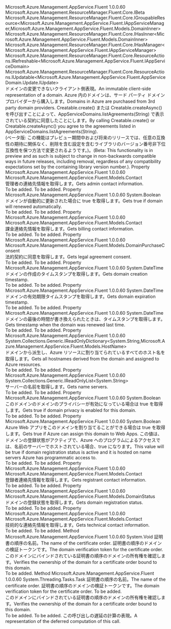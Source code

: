<Type Name="IAppServiceDomain" FullName="Microsoft.Azure.Management.AppService.Fluent.IAppServiceDomain">
  <TypeSignature Language="C#" Value="public interface IAppServiceDomain : Microsoft.Azure.Management.ResourceManager.Fluent.Core.IBeta, Microsoft.Azure.Management.ResourceManager.Fluent.Core.IGroupableResource&lt;Microsoft.Azure.Management.AppService.Fluent.IAppServiceManager,Microsoft.Azure.Management.AppService.Fluent.Models.DomainInner&gt;, Microsoft.Azure.Management.ResourceManager.Fluent.Core.IHasInner&lt;Microsoft.Azure.Management.AppService.Fluent.Models.DomainInner&gt;, Microsoft.Azure.Management.ResourceManager.Fluent.Core.IHasManager&lt;Microsoft.Azure.Management.AppService.Fluent.IAppServiceManager&gt;, Microsoft.Azure.Management.ResourceManager.Fluent.Core.ResourceActions.IRefreshable&lt;Microsoft.Azure.Management.AppService.Fluent.IAppServiceDomain&gt;, Microsoft.Azure.Management.ResourceManager.Fluent.Core.ResourceActions.IUpdatable&lt;Microsoft.Azure.Management.AppService.Fluent.AppServiceDomain.Update.IUpdate&gt;" />
  <TypeSignature Language="ILAsm" Value=".class public interface auto ansi abstract IAppServiceDomain implements class Microsoft.Azure.Management.ResourceManager.Fluent.Core.IBeta, class Microsoft.Azure.Management.ResourceManager.Fluent.Core.IGroupableResource`2&lt;class Microsoft.Azure.Management.AppService.Fluent.IAppServiceManager, class Microsoft.Azure.Management.AppService.Fluent.Models.DomainInner&gt;, class Microsoft.Azure.Management.ResourceManager.Fluent.Core.IHasId, class Microsoft.Azure.Management.ResourceManager.Fluent.Core.IHasInner`1&lt;class Microsoft.Azure.Management.AppService.Fluent.Models.DomainInner&gt;, class Microsoft.Azure.Management.ResourceManager.Fluent.Core.IHasManager`1&lt;class Microsoft.Azure.Management.AppService.Fluent.IAppServiceManager&gt;, class Microsoft.Azure.Management.ResourceManager.Fluent.Core.IHasName, class Microsoft.Azure.Management.ResourceManager.Fluent.Core.IHasResourceGroup, class Microsoft.Azure.Management.ResourceManager.Fluent.Core.IResource, class Microsoft.Azure.Management.ResourceManager.Fluent.Core.ResourceActions.IIndexable, class Microsoft.Azure.Management.ResourceManager.Fluent.Core.ResourceActions.IRefreshable`1&lt;class Microsoft.Azure.Management.AppService.Fluent.IAppServiceDomain&gt;, class Microsoft.Azure.Management.ResourceManager.Fluent.Core.ResourceActions.IUpdatable`1&lt;class Microsoft.Azure.Management.AppService.Fluent.AppServiceDomain.Update.IUpdate&gt;" />
  <TypeSignature Language="DocId" Value="T:Microsoft.Azure.Management.AppService.Fluent.IAppServiceDomain" />
  <TypeSignature Language="VB.NET" Value="Public Interface IAppServiceDomain&#xA;Implements IBeta, IGroupableResource(Of IAppServiceManager, DomainInner), IHasInner(Of DomainInner), IHasManager(Of IAppServiceManager), IRefreshable(Of IAppServiceDomain), IUpdatable(Of IUpdate)" />
  <TypeSignature Language="F#" Value="type IAppServiceDomain = interface&#xA;    interface IBeta&#xA;    interface IGroupableResource&lt;IAppServiceManager, DomainInner&gt;&#xA;    interface IResource&#xA;    interface IIndexable&#xA;    interface IHasId&#xA;    interface IHasName&#xA;    interface IHasResourceGroup&#xA;    interface IHasManager&lt;IAppServiceManager&gt;&#xA;    interface IHasInner&lt;DomainInner&gt;&#xA;    interface IRefreshable&lt;IAppServiceDomain&gt;&#xA;    interface IUpdatable&lt;IUpdate&gt;" />
  <AssemblyInfo>
    <AssemblyName>Microsoft.Azure.Management.AppService.Fluent</AssemblyName>
    <AssemblyVersion>1.0.0.60</AssemblyVersion>
  </AssemblyInfo>
  <Interfaces>
    <Interface>
      <InterfaceName>Microsoft.Azure.Management.ResourceManager.Fluent.Core.IBeta</InterfaceName>
    </Interface>
    <Interface>
      <InterfaceName>Microsoft.Azure.Management.ResourceManager.Fluent.Core.IGroupableResource&lt;Microsoft.Azure.Management.AppService.Fluent.IAppServiceManager,Microsoft.Azure.Management.AppService.Fluent.Models.DomainInner&gt;</InterfaceName>
    </Interface>
    <Interface>
      <InterfaceName>Microsoft.Azure.Management.ResourceManager.Fluent.Core.IHasInner&lt;Microsoft.Azure.Management.AppService.Fluent.Models.DomainInner&gt;</InterfaceName>
    </Interface>
    <Interface>
      <InterfaceName>Microsoft.Azure.Management.ResourceManager.Fluent.Core.IHasManager&lt;Microsoft.Azure.Management.AppService.Fluent.IAppServiceManager&gt;</InterfaceName>
    </Interface>
    <Interface>
      <InterfaceName>Microsoft.Azure.Management.ResourceManager.Fluent.Core.ResourceActions.IRefreshable&lt;Microsoft.Azure.Management.AppService.Fluent.IAppServiceDomain&gt;</InterfaceName>
    </Interface>
    <Interface>
      <InterfaceName>Microsoft.Azure.Management.ResourceManager.Fluent.Core.ResourceActions.IUpdatable&lt;Microsoft.Azure.Management.AppService.Fluent.AppServiceDomain.Update.IUpdate&gt;</InterfaceName>
    </Interface>
  </Interfaces>
  <Docs>
    <summary>
            <span data-ttu-id="52a5a-101">ドメインの変更できないクライアント側表現。</span><span class="sxs-lookup"><span data-stu-id="52a5a-101">An immutable client-side representation of a domain.</span></span>
            <span data-ttu-id="52a5a-102">Azure 内のドメインは、サード パーティ ドメイン プロバイダーから購入します。</span><span class="sxs-lookup"><span data-stu-id="52a5a-102">Domains in Azure are purchased from 3rd party domain providers.</span></span> <span data-ttu-id="52a5a-103">Creatable.create() または Creatable.createAsync() を呼び出すことによって、AppServiceDomains.listAgreements(String) で表示されている契約に同意したことにします。</span><span class="sxs-lookup"><span data-stu-id="52a5a-103">By calling Creatable.create() or  Creatable.createAsync() you agree to the agreements listed in  AppServiceDomains.listAgreements(String).</span></span>
            </summary>
    <remarks>
            <span data-ttu-id="52a5a-104">(ベータ版: この機能はプレビュー期間中および将来のリリースでは、任意の互換性の期待に関係なく、削除を含む設定を含むライブラリのバージョン番号非下位互換性を保つ方法で変更されるようです。)。</span><span class="sxs-lookup"><span data-stu-id="52a5a-104">(Beta: This functionality is in preview and as such is subject to change in non-backwards compatible ways in future releases, including removal, regardless of any compatibility expectations set by the containing library version number.).</span></span>
            </remarks>
  </Docs>
  <Members>
    <Member MemberName="AdminContact">
      <MemberSignature Language="C#" Value="public Microsoft.Azure.Management.AppService.Fluent.Models.Contact AdminContact { get; }" />
      <MemberSignature Language="ILAsm" Value=".property instance class Microsoft.Azure.Management.AppService.Fluent.Models.Contact AdminContact" />
      <MemberSignature Language="DocId" Value="P:Microsoft.Azure.Management.AppService.Fluent.IAppServiceDomain.AdminContact" />
      <MemberSignature Language="VB.NET" Value="Public ReadOnly Property AdminContact As Contact" />
      <MemberSignature Language="F#" Value="member this.AdminContact : Microsoft.Azure.Management.AppService.Fluent.Models.Contact" Usage="Microsoft.Azure.Management.AppService.Fluent.IAppServiceDomain.AdminContact" />
      <MemberType>Property</MemberType>
      <AssemblyInfo>
        <AssemblyName>Microsoft.Azure.Management.AppService.Fluent</AssemblyName>
        <AssemblyVersion>1.0.0.60</AssemblyVersion>
      </AssemblyInfo>
      <ReturnValue>
        <ReturnType>Microsoft.Azure.Management.AppService.Fluent.Models.Contact</ReturnType>
      </ReturnValue>
      <Docs>
        <summary>
            <span data-ttu-id="52a5a-105">管理者の連絡先情報を取得します。</span><span class="sxs-lookup"><span data-stu-id="52a5a-105">Gets admin contact information.</span></span>
            </summary>
        <value>To be added.</value>
        <remarks>To be added.</remarks>
      </Docs>
    </Member>
    <Member MemberName="AutoRenew">
      <MemberSignature Language="C#" Value="public bool AutoRenew { get; }" />
      <MemberSignature Language="ILAsm" Value=".property instance bool AutoRenew" />
      <MemberSignature Language="DocId" Value="P:Microsoft.Azure.Management.AppService.Fluent.IAppServiceDomain.AutoRenew" />
      <MemberSignature Language="VB.NET" Value="Public ReadOnly Property AutoRenew As Boolean" />
      <MemberSignature Language="F#" Value="member this.AutoRenew : bool" Usage="Microsoft.Azure.Management.AppService.Fluent.IAppServiceDomain.AutoRenew" />
      <MemberType>Property</MemberType>
      <AssemblyInfo>
        <AssemblyName>Microsoft.Azure.Management.AppService.Fluent</AssemblyName>
        <AssemblyVersion>1.0.0.60</AssemblyVersion>
      </AssemblyInfo>
      <ReturnValue>
        <ReturnType>System.Boolean</ReturnType>
      </ReturnValue>
      <Docs>
        <summary>
            <span data-ttu-id="52a5a-106">ドメインが自動的に更新された場合に true を取得します。</span><span class="sxs-lookup"><span data-stu-id="52a5a-106">Gets true if domain will renewed automatically.</span></span>
            </summary>
        <value>To be added.</value>
        <remarks>To be added.</remarks>
      </Docs>
    </Member>
    <Member MemberName="BillingContact">
      <MemberSignature Language="C#" Value="public Microsoft.Azure.Management.AppService.Fluent.Models.Contact BillingContact { get; }" />
      <MemberSignature Language="ILAsm" Value=".property instance class Microsoft.Azure.Management.AppService.Fluent.Models.Contact BillingContact" />
      <MemberSignature Language="DocId" Value="P:Microsoft.Azure.Management.AppService.Fluent.IAppServiceDomain.BillingContact" />
      <MemberSignature Language="VB.NET" Value="Public ReadOnly Property BillingContact As Contact" />
      <MemberSignature Language="F#" Value="member this.BillingContact : Microsoft.Azure.Management.AppService.Fluent.Models.Contact" Usage="Microsoft.Azure.Management.AppService.Fluent.IAppServiceDomain.BillingContact" />
      <MemberType>Property</MemberType>
      <AssemblyInfo>
        <AssemblyName>Microsoft.Azure.Management.AppService.Fluent</AssemblyName>
        <AssemblyVersion>1.0.0.60</AssemblyVersion>
      </AssemblyInfo>
      <ReturnValue>
        <ReturnType>Microsoft.Azure.Management.AppService.Fluent.Models.Contact</ReturnType>
      </ReturnValue>
      <Docs>
        <summary>
            <span data-ttu-id="52a5a-107">課金連絡先情報を取得します。</span><span class="sxs-lookup"><span data-stu-id="52a5a-107">Gets billing contact information.</span></span>
            </summary>
        <value>To be added.</value>
        <remarks>To be added.</remarks>
      </Docs>
    </Member>
    <Member MemberName="Consent">
      <MemberSignature Language="C#" Value="public Microsoft.Azure.Management.AppService.Fluent.Models.DomainPurchaseConsent Consent { get; }" />
      <MemberSignature Language="ILAsm" Value=".property instance class Microsoft.Azure.Management.AppService.Fluent.Models.DomainPurchaseConsent Consent" />
      <MemberSignature Language="DocId" Value="P:Microsoft.Azure.Management.AppService.Fluent.IAppServiceDomain.Consent" />
      <MemberSignature Language="VB.NET" Value="Public ReadOnly Property Consent As DomainPurchaseConsent" />
      <MemberSignature Language="F#" Value="member this.Consent : Microsoft.Azure.Management.AppService.Fluent.Models.DomainPurchaseConsent" Usage="Microsoft.Azure.Management.AppService.Fluent.IAppServiceDomain.Consent" />
      <MemberType>Property</MemberType>
      <AssemblyInfo>
        <AssemblyName>Microsoft.Azure.Management.AppService.Fluent</AssemblyName>
        <AssemblyVersion>1.0.0.60</AssemblyVersion>
      </AssemblyInfo>
      <ReturnValue>
        <ReturnType>Microsoft.Azure.Management.AppService.Fluent.Models.DomainPurchaseConsent</ReturnType>
      </ReturnValue>
      <Docs>
        <summary>
            <span data-ttu-id="52a5a-108">法的契約に同意を取得します。</span><span class="sxs-lookup"><span data-stu-id="52a5a-108">Gets legal agreement consent.</span></span>
            </summary>
        <value>To be added.</value>
        <remarks>To be added.</remarks>
      </Docs>
    </Member>
    <Member MemberName="CreatedTime">
      <MemberSignature Language="C#" Value="public DateTime CreatedTime { get; }" />
      <MemberSignature Language="ILAsm" Value=".property instance valuetype System.DateTime CreatedTime" />
      <MemberSignature Language="DocId" Value="P:Microsoft.Azure.Management.AppService.Fluent.IAppServiceDomain.CreatedTime" />
      <MemberSignature Language="VB.NET" Value="Public ReadOnly Property CreatedTime As DateTime" />
      <MemberSignature Language="F#" Value="member this.CreatedTime : DateTime" Usage="Microsoft.Azure.Management.AppService.Fluent.IAppServiceDomain.CreatedTime" />
      <MemberType>Property</MemberType>
      <AssemblyInfo>
        <AssemblyName>Microsoft.Azure.Management.AppService.Fluent</AssemblyName>
        <AssemblyVersion>1.0.0.60</AssemblyVersion>
      </AssemblyInfo>
      <ReturnValue>
        <ReturnType>System.DateTime</ReturnType>
      </ReturnValue>
      <Docs>
        <summary>
            <span data-ttu-id="52a5a-109">ドメインの作成のタイムスタンプを取得します。</span><span class="sxs-lookup"><span data-stu-id="52a5a-109">Gets domain creation timestamp.</span></span>
            </summary>
        <value>To be added.</value>
        <remarks>To be added.</remarks>
      </Docs>
    </Member>
    <Member MemberName="ExpirationTime">
      <MemberSignature Language="C#" Value="public DateTime ExpirationTime { get; }" />
      <MemberSignature Language="ILAsm" Value=".property instance valuetype System.DateTime ExpirationTime" />
      <MemberSignature Language="DocId" Value="P:Microsoft.Azure.Management.AppService.Fluent.IAppServiceDomain.ExpirationTime" />
      <MemberSignature Language="VB.NET" Value="Public ReadOnly Property ExpirationTime As DateTime" />
      <MemberSignature Language="F#" Value="member this.ExpirationTime : DateTime" Usage="Microsoft.Azure.Management.AppService.Fluent.IAppServiceDomain.ExpirationTime" />
      <MemberType>Property</MemberType>
      <AssemblyInfo>
        <AssemblyName>Microsoft.Azure.Management.AppService.Fluent</AssemblyName>
        <AssemblyVersion>1.0.0.60</AssemblyVersion>
      </AssemblyInfo>
      <ReturnValue>
        <ReturnType>System.DateTime</ReturnType>
      </ReturnValue>
      <Docs>
        <summary>
            <span data-ttu-id="52a5a-110">ドメインの有効期限タイムスタンプを取得します。</span><span class="sxs-lookup"><span data-stu-id="52a5a-110">Gets domain expiration timestamp.</span></span>
            </summary>
        <value>To be added.</value>
        <remarks>To be added.</remarks>
      </Docs>
    </Member>
    <Member MemberName="LastRenewedTime">
      <MemberSignature Language="C#" Value="public DateTime LastRenewedTime { get; }" />
      <MemberSignature Language="ILAsm" Value=".property instance valuetype System.DateTime LastRenewedTime" />
      <MemberSignature Language="DocId" Value="P:Microsoft.Azure.Management.AppService.Fluent.IAppServiceDomain.LastRenewedTime" />
      <MemberSignature Language="VB.NET" Value="Public ReadOnly Property LastRenewedTime As DateTime" />
      <MemberSignature Language="F#" Value="member this.LastRenewedTime : DateTime" Usage="Microsoft.Azure.Management.AppService.Fluent.IAppServiceDomain.LastRenewedTime" />
      <MemberType>Property</MemberType>
      <AssemblyInfo>
        <AssemblyName>Microsoft.Azure.Management.AppService.Fluent</AssemblyName>
        <AssemblyVersion>1.0.0.60</AssemblyVersion>
      </AssemblyInfo>
      <ReturnValue>
        <ReturnType>System.DateTime</ReturnType>
      </ReturnValue>
      <Docs>
        <summary>
            <span data-ttu-id="52a5a-111">ドメインの最後の時間が書き換えられたときは、タイムスタンプを取得します。</span><span class="sxs-lookup"><span data-stu-id="52a5a-111">Gets timestamp when the domain was renewed last time.</span></span>
            </summary>
        <value>To be added.</value>
        <remarks>To be added.</remarks>
      </Docs>
    </Member>
    <Member MemberName="ManagedHostNames">
      <MemberSignature Language="C#" Value="public System.Collections.Generic.IReadOnlyDictionary&lt;string,Microsoft.Azure.Management.AppService.Fluent.Models.HostName&gt; ManagedHostNames { get; }" />
      <MemberSignature Language="ILAsm" Value=".property instance class System.Collections.Generic.IReadOnlyDictionary`2&lt;string, class Microsoft.Azure.Management.AppService.Fluent.Models.HostName&gt; ManagedHostNames" />
      <MemberSignature Language="DocId" Value="P:Microsoft.Azure.Management.AppService.Fluent.IAppServiceDomain.ManagedHostNames" />
      <MemberSignature Language="VB.NET" Value="Public ReadOnly Property ManagedHostNames As IReadOnlyDictionary(Of String, HostName)" />
      <MemberSignature Language="F#" Value="member this.ManagedHostNames : System.Collections.Generic.IReadOnlyDictionary&lt;string, Microsoft.Azure.Management.AppService.Fluent.Models.HostName&gt;" Usage="Microsoft.Azure.Management.AppService.Fluent.IAppServiceDomain.ManagedHostNames" />
      <MemberType>Property</MemberType>
      <AssemblyInfo>
        <AssemblyName>Microsoft.Azure.Management.AppService.Fluent</AssemblyName>
        <AssemblyVersion>1.0.0.60</AssemblyVersion>
      </AssemblyInfo>
      <ReturnValue>
        <ReturnType>System.Collections.Generic.IReadOnlyDictionary&lt;System.String,Microsoft.Azure.Management.AppService.Fluent.Models.HostName&gt;</ReturnType>
      </ReturnValue>
      <Docs>
        <summary>
            <span data-ttu-id="52a5a-112">ドメインから派生し、Azure リソースに割り当てられているすべてのホスト名を取得します。</span><span class="sxs-lookup"><span data-stu-id="52a5a-112">Gets all hostnames derived from the domain and assigned to Azure resources.</span></span>
            </summary>
        <value>To be added.</value>
        <remarks>To be added.</remarks>
      </Docs>
    </Member>
    <Member MemberName="NameServers">
      <MemberSignature Language="C#" Value="public System.Collections.Generic.IReadOnlyList&lt;string&gt; NameServers { get; }" />
      <MemberSignature Language="ILAsm" Value=".property instance class System.Collections.Generic.IReadOnlyList`1&lt;string&gt; NameServers" />
      <MemberSignature Language="DocId" Value="P:Microsoft.Azure.Management.AppService.Fluent.IAppServiceDomain.NameServers" />
      <MemberSignature Language="VB.NET" Value="Public ReadOnly Property NameServers As IReadOnlyList(Of String)" />
      <MemberSignature Language="F#" Value="member this.NameServers : System.Collections.Generic.IReadOnlyList&lt;string&gt;" Usage="Microsoft.Azure.Management.AppService.Fluent.IAppServiceDomain.NameServers" />
      <MemberType>Property</MemberType>
      <AssemblyInfo>
        <AssemblyName>Microsoft.Azure.Management.AppService.Fluent</AssemblyName>
        <AssemblyVersion>1.0.0.60</AssemblyVersion>
      </AssemblyInfo>
      <ReturnValue>
        <ReturnType>System.Collections.Generic.IReadOnlyList&lt;System.String&gt;</ReturnType>
      </ReturnValue>
      <Docs>
        <summary>
            <span data-ttu-id="52a5a-113">サーバーの名前を取得します。</span><span class="sxs-lookup"><span data-stu-id="52a5a-113">Gets name servers.</span></span>
            </summary>
        <value>To be added.</value>
        <remarks>To be added.</remarks>
      </Docs>
    </Member>
    <Member MemberName="Privacy">
      <MemberSignature Language="C#" Value="public bool Privacy { get; }" />
      <MemberSignature Language="ILAsm" Value=".property instance bool Privacy" />
      <MemberSignature Language="DocId" Value="P:Microsoft.Azure.Management.AppService.Fluent.IAppServiceDomain.Privacy" />
      <MemberSignature Language="VB.NET" Value="Public ReadOnly Property Privacy As Boolean" />
      <MemberSignature Language="F#" Value="member this.Privacy : bool" Usage="Microsoft.Azure.Management.AppService.Fluent.IAppServiceDomain.Privacy" />
      <MemberType>Property</MemberType>
      <AssemblyInfo>
        <AssemblyName>Microsoft.Azure.Management.AppService.Fluent</AssemblyName>
        <AssemblyVersion>1.0.0.60</AssemblyVersion>
      </AssemblyInfo>
      <ReturnValue>
        <ReturnType>System.Boolean</ReturnType>
      </ReturnValue>
      <Docs>
        <summary>
            <span data-ttu-id="52a5a-114">このドメインのドメインのプライバシーが有効になっている場合は true を取得します。</span><span class="sxs-lookup"><span data-stu-id="52a5a-114">Gets true if domain privacy is enabled for this domain.</span></span>
            </summary>
        <value>To be added.</value>
        <remarks>To be added.</remarks>
      </Docs>
    </Member>
    <Member MemberName="ReadyForDnsRecordManagement">
      <MemberSignature Language="C#" Value="public bool ReadyForDnsRecordManagement { get; }" />
      <MemberSignature Language="ILAsm" Value=".property instance bool ReadyForDnsRecordManagement" />
      <MemberSignature Language="DocId" Value="P:Microsoft.Azure.Management.AppService.Fluent.IAppServiceDomain.ReadyForDnsRecordManagement" />
      <MemberSignature Language="VB.NET" Value="Public ReadOnly Property ReadyForDnsRecordManagement As Boolean" />
      <MemberSignature Language="F#" Value="member this.ReadyForDnsRecordManagement : bool" Usage="Microsoft.Azure.Management.AppService.Fluent.IAppServiceDomain.ReadyForDnsRecordManagement" />
      <MemberType>Property</MemberType>
      <AssemblyInfo>
        <AssemblyName>Microsoft.Azure.Management.AppService.Fluent</AssemblyName>
        <AssemblyVersion>1.0.0.60</AssemblyVersion>
      </AssemblyInfo>
      <ReturnValue>
        <ReturnType>System.Boolean</ReturnType>
      </ReturnValue>
      <Docs>
        <summary>
            <span data-ttu-id="52a5a-115">Azure Web アプリをこのドメインを割り当てることができる場合は true を取得します。</span><span class="sxs-lookup"><span data-stu-id="52a5a-115">Gets true if Azure can assign this domain to Web Apps.</span></span> <span data-ttu-id="52a5a-116">この値は、ドメインの登録状態がアクティブで、Azure へのプログラムによるアクセスでは、名前のサーバーでホストされている場合、true になります。</span><span class="sxs-lookup"><span data-stu-id="52a5a-116">This value will be true if domain registration status is active and it is hosted on name servers Azure has programmatic access to.</span></span>
            </summary>
        <value>To be added.</value>
        <remarks>To be added.</remarks>
      </Docs>
    </Member>
    <Member MemberName="RegistrantContact">
      <MemberSignature Language="C#" Value="public Microsoft.Azure.Management.AppService.Fluent.Models.Contact RegistrantContact { get; }" />
      <MemberSignature Language="ILAsm" Value=".property instance class Microsoft.Azure.Management.AppService.Fluent.Models.Contact RegistrantContact" />
      <MemberSignature Language="DocId" Value="P:Microsoft.Azure.Management.AppService.Fluent.IAppServiceDomain.RegistrantContact" />
      <MemberSignature Language="VB.NET" Value="Public ReadOnly Property RegistrantContact As Contact" />
      <MemberSignature Language="F#" Value="member this.RegistrantContact : Microsoft.Azure.Management.AppService.Fluent.Models.Contact" Usage="Microsoft.Azure.Management.AppService.Fluent.IAppServiceDomain.RegistrantContact" />
      <MemberType>Property</MemberType>
      <AssemblyInfo>
        <AssemblyName>Microsoft.Azure.Management.AppService.Fluent</AssemblyName>
        <AssemblyVersion>1.0.0.60</AssemblyVersion>
      </AssemblyInfo>
      <ReturnValue>
        <ReturnType>Microsoft.Azure.Management.AppService.Fluent.Models.Contact</ReturnType>
      </ReturnValue>
      <Docs>
        <summary>
            <span data-ttu-id="52a5a-117">登録者連絡先情報を取得します。</span><span class="sxs-lookup"><span data-stu-id="52a5a-117">Gets registrant contact information.</span></span>
            </summary>
        <value>To be added.</value>
        <remarks>To be added.</remarks>
      </Docs>
    </Member>
    <Member MemberName="RegistrationStatus">
      <MemberSignature Language="C#" Value="public Microsoft.Azure.Management.AppService.Fluent.Models.DomainStatus RegistrationStatus { get; }" />
      <MemberSignature Language="ILAsm" Value=".property instance valuetype Microsoft.Azure.Management.AppService.Fluent.Models.DomainStatus RegistrationStatus" />
      <MemberSignature Language="DocId" Value="P:Microsoft.Azure.Management.AppService.Fluent.IAppServiceDomain.RegistrationStatus" />
      <MemberSignature Language="VB.NET" Value="Public ReadOnly Property RegistrationStatus As DomainStatus" />
      <MemberSignature Language="F#" Value="member this.RegistrationStatus : Microsoft.Azure.Management.AppService.Fluent.Models.DomainStatus" Usage="Microsoft.Azure.Management.AppService.Fluent.IAppServiceDomain.RegistrationStatus" />
      <MemberType>Property</MemberType>
      <AssemblyInfo>
        <AssemblyName>Microsoft.Azure.Management.AppService.Fluent</AssemblyName>
        <AssemblyVersion>1.0.0.60</AssemblyVersion>
      </AssemblyInfo>
      <ReturnValue>
        <ReturnType>Microsoft.Azure.Management.AppService.Fluent.Models.DomainStatus</ReturnType>
      </ReturnValue>
      <Docs>
        <summary>
            <span data-ttu-id="52a5a-118">ドメインの登録状態を取得します。</span><span class="sxs-lookup"><span data-stu-id="52a5a-118">Gets domain registration status.</span></span>
            </summary>
        <value>To be added.</value>
        <remarks>To be added.</remarks>
      </Docs>
    </Member>
    <Member MemberName="TechContact">
      <MemberSignature Language="C#" Value="public Microsoft.Azure.Management.AppService.Fluent.Models.Contact TechContact { get; }" />
      <MemberSignature Language="ILAsm" Value=".property instance class Microsoft.Azure.Management.AppService.Fluent.Models.Contact TechContact" />
      <MemberSignature Language="DocId" Value="P:Microsoft.Azure.Management.AppService.Fluent.IAppServiceDomain.TechContact" />
      <MemberSignature Language="VB.NET" Value="Public ReadOnly Property TechContact As Contact" />
      <MemberSignature Language="F#" Value="member this.TechContact : Microsoft.Azure.Management.AppService.Fluent.Models.Contact" Usage="Microsoft.Azure.Management.AppService.Fluent.IAppServiceDomain.TechContact" />
      <MemberType>Property</MemberType>
      <AssemblyInfo>
        <AssemblyName>Microsoft.Azure.Management.AppService.Fluent</AssemblyName>
        <AssemblyVersion>1.0.0.60</AssemblyVersion>
      </AssemblyInfo>
      <ReturnValue>
        <ReturnType>Microsoft.Azure.Management.AppService.Fluent.Models.Contact</ReturnType>
      </ReturnValue>
      <Docs>
        <summary>
            <span data-ttu-id="52a5a-119">技術的な連絡先情報を取得します。</span><span class="sxs-lookup"><span data-stu-id="52a5a-119">Gets technical contact information.</span></span>
            </summary>
        <value>To be added.</value>
        <remarks>To be added.</remarks>
      </Docs>
    </Member>
    <Member MemberName="VerifyDomainOwnership">
      <MemberSignature Language="C#" Value="public void VerifyDomainOwnership (string certificateOrderName, string domainVerificationToken);" />
      <MemberSignature Language="ILAsm" Value=".method public hidebysig newslot virtual instance void VerifyDomainOwnership(string certificateOrderName, string domainVerificationToken) cil managed" />
      <MemberSignature Language="DocId" Value="M:Microsoft.Azure.Management.AppService.Fluent.IAppServiceDomain.VerifyDomainOwnership(System.String,System.String)" />
      <MemberSignature Language="VB.NET" Value="Public Sub VerifyDomainOwnership (certificateOrderName As String, domainVerificationToken As String)" />
      <MemberSignature Language="F#" Value="abstract member VerifyDomainOwnership : string * string -&gt; unit" Usage="iAppServiceDomain.VerifyDomainOwnership (certificateOrderName, domainVerificationToken)" />
      <MemberType>Method</MemberType>
      <AssemblyInfo>
        <AssemblyName>Microsoft.Azure.Management.AppService.Fluent</AssemblyName>
        <AssemblyVersion>1.0.0.60</AssemblyVersion>
      </AssemblyInfo>
      <ReturnValue>
        <ReturnType>System.Void</ReturnType>
      </ReturnValue>
      <Parameters>
        <Parameter Name="certificateOrderName" Type="System.String" />
        <Parameter Name="domainVerificationToken" Type="System.String" />
      </Parameters>
      <Docs>
        <param name="certificateOrderName"><span data-ttu-id="52a5a-120">証明書の順序の名前。</span><span class="sxs-lookup"><span data-stu-id="52a5a-120">The name of the certificate order.</span></span></param>
        <param name="domainVerificationToken"><span data-ttu-id="52a5a-121">証明書の順序のドメインの検証トークンです。</span><span class="sxs-lookup"><span data-stu-id="52a5a-121">The domain verification token for the certificate order.</span></span></param>
        <summary>
            <span data-ttu-id="52a5a-122">このドメインにバインドされている証明書の順序のドメインの所有権を確認します。</span><span class="sxs-lookup"><span data-stu-id="52a5a-122">Verifies the ownership of the domain for a certificate order bound to this domain.</span></span>
            </summary>
        <remarks>To be added.</remarks>
      </Docs>
    </Member>
    <Member MemberName="VerifyDomainOwnershipAsync">
      <MemberSignature Language="C#" Value="public System.Threading.Tasks.Task VerifyDomainOwnershipAsync (string certificateOrderName, string domainVerificationToken, System.Threading.CancellationToken cancellationToken = null);" />
      <MemberSignature Language="ILAsm" Value=".method public hidebysig newslot virtual instance class System.Threading.Tasks.Task VerifyDomainOwnershipAsync(string certificateOrderName, string domainVerificationToken, valuetype System.Threading.CancellationToken cancellationToken) cil managed" />
      <MemberSignature Language="DocId" Value="M:Microsoft.Azure.Management.AppService.Fluent.IAppServiceDomain.VerifyDomainOwnershipAsync(System.String,System.String,System.Threading.CancellationToken)" />
      <MemberSignature Language="F#" Value="abstract member VerifyDomainOwnershipAsync : string * string * System.Threading.CancellationToken -&gt; System.Threading.Tasks.Task" Usage="iAppServiceDomain.VerifyDomainOwnershipAsync (certificateOrderName, domainVerificationToken, cancellationToken)" />
      <MemberType>Method</MemberType>
      <AssemblyInfo>
        <AssemblyName>Microsoft.Azure.Management.AppService.Fluent</AssemblyName>
        <AssemblyVersion>1.0.0.60</AssemblyVersion>
      </AssemblyInfo>
      <ReturnValue>
        <ReturnType>System.Threading.Tasks.Task</ReturnType>
      </ReturnValue>
      <Parameters>
        <Parameter Name="certificateOrderName" Type="System.String" />
        <Parameter Name="domainVerificationToken" Type="System.String" />
        <Parameter Name="cancellationToken" Type="System.Threading.CancellationToken" />
      </Parameters>
      <Docs>
        <param name="certificateOrderName"><span data-ttu-id="52a5a-123">証明書の順序の名前。</span><span class="sxs-lookup"><span data-stu-id="52a5a-123">The name of the certificate order.</span></span></param>
        <param name="domainVerificationToken"><span data-ttu-id="52a5a-124">証明書の順序のドメインの検証トークンです。</span><span class="sxs-lookup"><span data-stu-id="52a5a-124">The domain verification token for the certificate order.</span></span></param>
        <param name="cancellationToken">To be added.</param>
        <summary>
            <span data-ttu-id="52a5a-125">このドメインにバインドされている証明書の順序のドメインの所有権を確認します。</span><span class="sxs-lookup"><span data-stu-id="52a5a-125">Verifies the ownership of the domain for a certificate order bound to this domain.</span></span>
            </summary>
        <returns>To be added.</returns>
        <remarks>To be added.</remarks>
        <return><span data-ttu-id="52a5a-126">この呼び出しの遅延の計算の表現。</span><span class="sxs-lookup"><span data-stu-id="52a5a-126">A representation of the deferred computation of this call.</span></span></return>
      </Docs>
    </Member>
  </Members>
</Type>